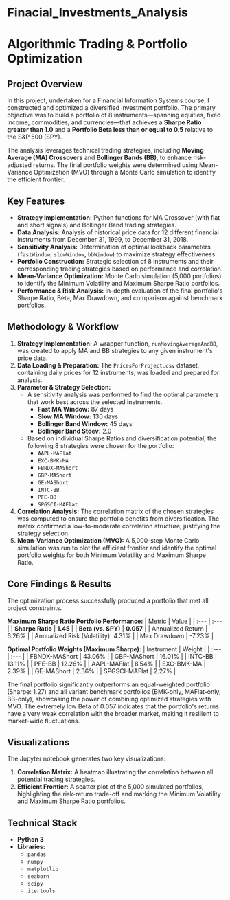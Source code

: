 # Finacial_Investments_Analysis

# Algorithmic Trading & Portfolio Optimization

## Project Overview

In this project, undertaken for a Financial Information Systems course, I constructed and optimized a diversified investment portfolio. The primary objective was to build a portfolio of 8 instruments—spanning equities, fixed income, commodities, and currencies—that achieves a **Sharpe Ratio greater than 1.0** and a **Portfolio Beta less than or equal to 0.5** relative to the S&P 500 (SPY).

The analysis leverages technical trading strategies, including **Moving Average (MA) Crossovers** and **Bollinger Bands (BB)**, to enhance risk-adjusted returns. The final portfolio weights were determined using Mean-Variance Optimization (MVO) through a Monte Carlo simulation to identify the efficient frontier.

## Key Features

-   **Strategy Implementation:** Python functions for MA Crossover (with flat and short signals) and Bollinger Band trading strategies.
-   **Data Analysis:** Analysis of historical price data for 12 different financial instruments from December 31, 1999, to December 31, 2018.
-   **Sensitivity Analysis:** Determination of optimal lookback parameters (`fastWindow`, `slowWindow`, `bbWindow`) to maximize strategy effectiveness.
-   **Portfolio Construction:** Strategic selection of 8 instruments and their corresponding trading strategies based on performance and correlation.
-   **Mean-Variance Optimization:** Monte Carlo simulation (5,000 portfolios) to identify the Minimum Volatility and Maximum Sharpe Ratio portfolios.
-   **Performance & Risk Analysis:** In-depth evaluation of the final portfolio's Sharpe Ratio, Beta, Max Drawdown, and comparison against benchmark portfolios.

## Methodology & Workflow

1.  **Strategy Implementation:** A wrapper function, `runMovingAverageAndBB`, was created to apply MA and BB strategies to any given instrument's price data.
2.  **Data Loading & Preparation:** The `PricesForProject.csv` dataset, containing daily prices for 12 instruments, was loaded and prepared for analysis.
3.  **Parameter & Strategy Selection:**
    -   A sensitivity analysis was performed to find the optimal parameters that work best across the selected instruments.
        -   **Fast MA Window:** 87 days
        -   **Slow MA Window:** 130 days
        -   **Bollinger Band Window:** 45 days
        -   **Bollinger Band Stdev:** 2.0
    -   Based on individual Sharpe Ratios and diversification potential, the following 8 strategies were chosen for the portfolio:
        - `AAPL-MAFlat`
        - `EXC-BMK-MA`
        - `FBNDX-MAShort`
        - `GBP-MAShort`
        - `GE-MAShort`
        - `INTC-BB`
        - `PFE-BB`
        - `SPGSCI-MAFlat`
4.  **Correlation Analysis:** The correlation matrix of the chosen strategies was computed to ensure the portfolio benefits from diversification. The matrix confirmed a low-to-moderate correlation structure, justifying the strategy selection.
5.  **Mean-Variance Optimization (MVO):** A 5,000-step Monte Carlo simulation was run to plot the efficient frontier and identify the optimal portfolio weights for both Minimum Volatility and Maximum Sharpe Ratio.

## Core Findings & Results

The optimization process successfully produced a portfolio that met all project constraints.

**Maximum Sharpe Ratio Portfolio Performance:**
| Metric | Value |
| :--- | :--- |
| **Sharpe Ratio** | **1.45** |
| **Beta (vs. SPY)** | **0.057** |
| Annualized Return | 6.26% |
| Annualized Risk (Volatility)| 4.31% |
| Max Drawdown | -7.23% |

**Optimal Portfolio Weights (Maximum Sharpe):**
| Instrument | Weight |
| :--- | :--- |
| FBNDX-MAShort | 43.06% |
| GBP-MAShort | 16.01% |
| INTC-BB | 13.11% |
| PFE-BB | 12.26% |
| AAPL-MAFlat | 8.54% |
| EXC-BMK-MA | 2.39% |
| GE-MAShort | 2.36% |
| SPGSCI-MAFlat | 2.27% |

The final portfolio significantly outperforms an equal-weighted portfolio (Sharpe: 1.27) and all variant benchmark portfolios (BMK-only, MAFlat-only, BB-only), showcasing the power of combining optimized strategies with MVO. The extremely low Beta of 0.057 indicates that the portfolio's returns have a very weak correlation with the broader market, making it resilient to market-wide fluctuations.

## Visualizations

The Jupyter notebook generates two key visualizations:

1.  **Correlation Matrix:** A heatmap illustrating the correlation between all potential trading strategies.
2.  **Efficient Frontier:** A scatter plot of the 5,000 simulated portfolios, highlighting the risk-return trade-off and marking the Minimum Volatility and Maximum Sharpe Ratio portfolios.

## Technical Stack

-   **Python 3**
-   **Libraries:**
    -   `pandas`
    -   `numpy`
    -   `matplotlib`
    -   `seaborn`
    -   `scipy`
    -   `itertools`
